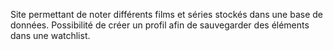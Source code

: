 Site permettant de noter différents films et séries stockés dans une base de données.
Possibilité de créer un profil afin de sauvegarder des éléments dans une watchlist.
